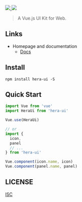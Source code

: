 <p>
    <a href="https://www.npmjs.com/package/hera-ui">
        <img src="https://img.shields.io/npm/v/hera-ui.svg">
    </a>
    <a href="https://npmcharts.com/compare/hera-ui?minimal=true">
        <img src="https://img.shields.io/npm/dm/hera-ui.svg">
    </a>
</p>

> A Vue.js UI Kit for Web.

## Links
- Homepage and documentation
  - [Docs](https://andylala-cust.github.io/hera-ui/#/)


## Install
```shell
npm install hera-ui -S
```

## Quick Start
``` javascript
import Vue from 'vue'
import HeraUi from 'hera-ui'

Vue.use(HeraUi)

// or
import {
  icon,
  panel
  // ...
} from 'hera-ui'

Vue.component(icon.name, icon)
Vue.component(panel.name, panel)
```

## LICENSE
[ISC](LICENSE)
